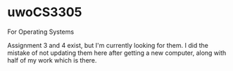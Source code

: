 # uwoCS3305
For Operating Systems

Assignment 3 and 4 exist, but I'm currently looking for them. I did the mistake of not updating them here after getting a new computer, along with half of my work which is there.
